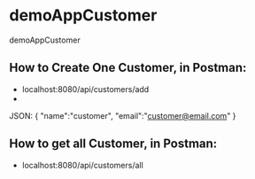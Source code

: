 # demoAppCustomer
 demoAppCustomer

## How to Create One Customer, in Postman:
- localhost:8080/api/customers/add
- 
JSON:
{
	"name":"customer",
	"email":"customer@email.com"
}

## How to get all Customer, in Postman:
- localhost:8080/api/customers/all
